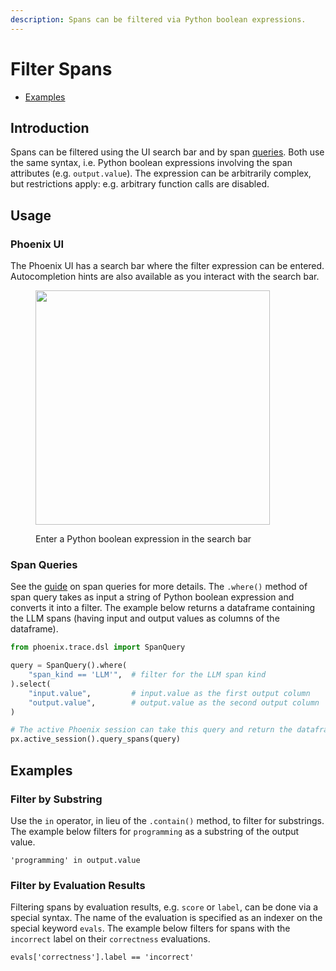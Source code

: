 ```yaml
---
description: Spans can be filtered via Python boolean expressions.
---
```


# Filter Spans

* [Examples](filter-spans.md#examples)

## Introduction

Spans can be filtered using the UI search bar and by span [queries](extract-data-from-spans.md#filtering-spans). Both use the same syntax, i.e. Python boolean expressions involving the span attributes (e.g. `output.value`). The expression can be arbitrarily complex, but restrictions apply: e.g. arbitrary function calls are disabled.

## Usage

### Phoenix UI

The Phoenix UI has a search bar where the filter expression can be entered. Autocompletion hints are also available as you interact with the search bar.

<figure><img src="https://storage.cloud.google.com/arize-assets/phoenix/assets/images/UI_search_bar_basic_example.png?authuser=0" alt="" width="375"><figcaption><p>Enter a Python boolean expression in the search bar</p></figcaption></figure>

### Span Queries

See the [guide](extract-data-from-spans.md#filtering-spans) on span queries for more details. The `.where()` method of span query takes as input a string of Python boolean expression and converts it into a filter. The example below returns a dataframe containing the LLM spans (having input and output values as columns of the dataframe).

```python
from phoenix.trace.dsl import SpanQuery

query = SpanQuery().where(
    "span_kind == 'LLM'",  # filter for the LLM span kind
).select(
    "input.value",         # input.value as the first output column
    "output.value",        # output.value as the second output column
)

# The active Phoenix session can take this query and return the dataframe.
px.active_session().query_spans(query)
```

## Examples

### Filter by Substring

Use the `in` operator, in lieu of the `.contain()` method, to filter for substrings. The example below filters for `programming` as a substring of the output value.

```
'programming' in output.value
```

### Filter by Evaluation Results

Filtering spans by evaluation results, e.g. `score` or `label`, can be done via a special syntax. The name of the evaluation is specified as an indexer on the special keyword `evals`. The example below filters for spans with the `incorrect` label on their `correctness` evaluations.

```
evals['correctness'].label == 'incorrect'
```

